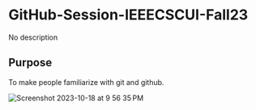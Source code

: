 # GitHub-Session-IEEECSCUI-Fall23
No description


## Purpose
To make people familiarize with git and github.


![Screenshot 2023-10-18 at 9 56 35 PM](https://github.com/ahmadexe/GitHub-Session-IEEECSCUI-Fall23/assets/89170825/8897a53d-adb9-4a0a-bd25-ca8f106f83bd)

